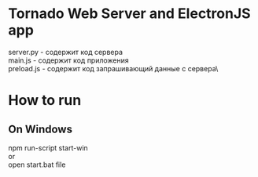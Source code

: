 # Tornado Web Server and ElectronJS app

server.py - содержит код сервера\
main.js - содержит код приложения\
preload.js - содержит код запрашивающий данные с сервера\

# How to run

## On Windows

npm run-script start-win \
or\
open start.bat file
